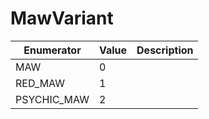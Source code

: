 # MawVariant

| Enumerator   | Value | Description |
| ------------ | ----- | ----------- |
| MAW          | 0     |             |
| RED\_MAW     | 1     |             |
| PSYCHIC\_MAW | 2     |             |
